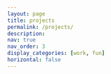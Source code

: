 ```yaml
---
layout: page
title: projects
permalink: /projects/
description: 
nav: true
nav_order: 3
display_categories: [work, fun]
horizontal: false
---
```


